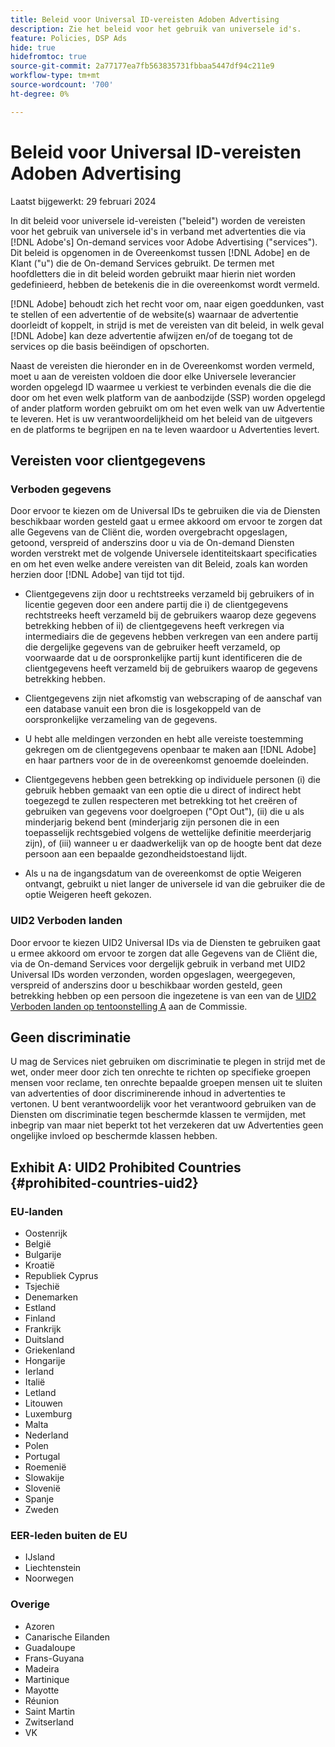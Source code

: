 ```yaml
---
title: Beleid voor Universal ID-vereisten Adoben Advertising
description: Zie het beleid voor het gebruik van universele id's.
feature: Policies, DSP Ads
hide: true
hidefromtoc: true
source-git-commit: 2a77177ea7fb563835731fbbaa5447df94c211e9
workflow-type: tm+mt
source-wordcount: '700'
ht-degree: 0%

---
```


# Beleid voor Universal ID-vereisten Adoben Advertising

<!-- In TOC, but hidden from TOC and both external and internal search -->

Laatst bijgewerkt: 29 februari 2024

In dit beleid voor universele id-vereisten (&quot;beleid&quot;) worden de vereisten voor het gebruik van universele id&#39;s in verband met advertenties die via [!DNL Adobe's] On-demand services voor Adobe Advertising (&quot;services&quot;). Dit beleid is opgenomen in de Overeenkomst tussen [!DNL Adobe] en de Klant (&quot;u&quot;) die de On-demand Services gebruikt. De termen met hoofdletters die in dit beleid worden gebruikt maar hierin niet worden gedefinieerd, hebben de betekenis die in die overeenkomst wordt vermeld.

[!DNL Adobe] behoudt zich het recht voor om, naar eigen goeddunken, vast te stellen of een advertentie of de website(s) waarnaar de advertentie doorleidt of koppelt, in strijd is met de vereisten van dit beleid, in welk geval [!DNL Adobe] kan deze advertentie afwijzen en/of de toegang tot de services op die basis beëindigen of opschorten.

Naast de vereisten die hieronder en in de Overeenkomst worden vermeld, moet u aan de vereisten voldoen die door elke Universele leverancier worden opgelegd ID waarmee u verkiest te verbinden evenals die die die door om het even welk platform van de aanbodzijde (SSP) worden opgelegd of ander platform worden gebruikt om om het even welk van uw Advertentie te leveren. Het is uw verantwoordelijkheid om het beleid van de uitgevers en de platforms te begrijpen en na te leven waardoor u Advertenties levert.

## Vereisten voor clientgegevens

### Verboden gegevens

Door ervoor te kiezen om de Universal IDs te gebruiken die via de Diensten beschikbaar worden gesteld gaat u ermee akkoord om ervoor te zorgen dat alle Gegevens van de Cliënt die, worden overgebracht opgeslagen, getoond, verspreid of anderszins door u via de On-demand Diensten worden verstrekt met de volgende Universele identiteitskaart specificaties en om het even welke andere vereisten van dit Beleid, zoals kan worden herzien door [!DNL Adobe] van tijd tot tijd.

* Clientgegevens zijn door u rechtstreeks verzameld bij gebruikers of in licentie gegeven door een andere partij die i) de clientgegevens rechtstreeks heeft verzameld bij de gebruikers waarop deze gegevens betrekking hebben of ii) de clientgegevens heeft verkregen via intermediairs die de gegevens hebben verkregen van een andere partij die dergelijke gegevens van de gebruiker heeft verzameld, op voorwaarde dat u de oorspronkelijke partij kunt identificeren die de clientgegevens heeft verzameld bij de gebruikers waarop de gegevens betrekking hebben.

* Clientgegevens zijn niet afkomstig van webscraping of de aanschaf van een database vanuit een bron die is losgekoppeld van de oorspronkelijke verzameling van de gegevens.

* U hebt alle meldingen verzonden en hebt alle vereiste toestemming gekregen om de clientgegevens openbaar te maken aan [!DNL Adobe] en haar partners voor de in de overeenkomst genoemde doeleinden.

* Clientgegevens hebben geen betrekking op individuele personen (i) die gebruik hebben gemaakt van een optie die u direct of indirect hebt toegezegd te zullen respecteren met betrekking tot het creëren of gebruiken van gegevens voor doelgroepen (&quot;Opt Out&quot;), (ii) die u als minderjarig bekend bent (minderjarig zijn personen die in een toepasselijk rechtsgebied volgens de wettelijke definitie meerderjarig zijn), of (iii) wanneer u er daadwerkelijk van op de hoogte bent dat deze persoon aan een bepaalde gezondheidstoestand lijdt.

* Als u na de ingangsdatum van de overeenkomst de optie Weigeren ontvangt, gebruikt u niet langer de universele id van die gebruiker die de optie Weigeren heeft gekozen.

### UID2 Verboden landen

Door ervoor te kiezen UID2 Universal IDs via de Diensten te gebruiken gaat u ermee akkoord om ervoor te zorgen dat alle Gegevens van de Cliënt die, via de On-demand Services voor dergelijk gebruik in verband met UID2 Universal IDs worden verzonden, worden opgeslagen, weergegeven, verspreid of anderszins door u beschikbaar worden gesteld, geen betrekking hebben op een persoon die ingezetene is van een van de [UID2 Verboden landen op tentoonstelling A](#prohibited-countries-uid2) aan de Commissie.

## Geen discriminatie

U mag de Services niet gebruiken om discriminatie te plegen in strijd met de wet, onder meer door zich ten onrechte te richten op specifieke groepen mensen voor reclame, ten onrechte bepaalde groepen mensen uit te sluiten van advertenties of door discriminerende inhoud in advertenties te vertonen. U bent verantwoordelijk voor het verantwoord gebruiken van de Diensten om discriminatie tegen beschermde klassen te vermijden, met inbegrip van maar niet beperkt tot het verzekeren dat uw Advertenties geen ongelijke invloed op beschermde klassen hebben.

## Exhibit A: UID2 Prohibited Countries {#prohibited-countries-uid2}

### EU-landen

* Oostenrijk
* België
* Bulgarije
* Kroatië
* Republiek Cyprus
* Tsjechië
* Denemarken
* Estland
* Finland
* Frankrijk
* Duitsland
* Griekenland
* Hongarije
* Ierland
* Italië
* Letland
* Litouwen
* Luxemburg
* Malta
* Nederland
* Polen
* Portugal
* Roemenië
* Slowakije
* Slovenië
* Spanje
* Zweden

### EER-leden buiten de EU

* IJsland
* Liechtenstein
* Noorwegen

### Overige

* Azoren
* Canarische Eilanden
* Guadaloupe
* Frans-Guyana
* Madeira
* Martinique
* Mayotte
* Réunion
* Saint Martin
* Zwitserland
* VK
